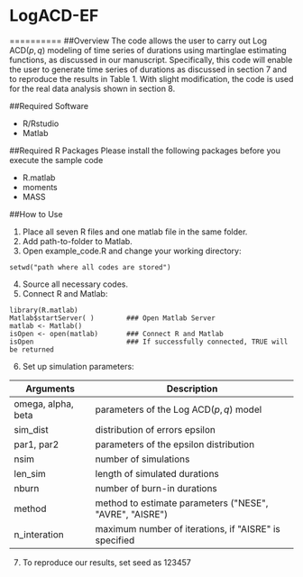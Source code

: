 # LogACD-EF
==========
##Overview
The code allows the user to carry out Log ACD$(p,q)$ modeling of time series of durations using martinglae estimating functions, as discussed in our manuscript. Specifically, this code will enable the user to generate time series of durations as discussed in section 7 and to reproduce the results in  Table 1. With slight modification, the code is used for the real data analysis shown in section 8. 

##Required Software
*  R/Rstudio 
*  Matlab 

##Required R Packages
Please install the following packages before you execute the sample code

* R.matlab
* moments
* MASS

##How to Use

1. Place all seven R files and one matlab file in the same folder.
2. Add path-to-folder to Matlab.
3. Open example_code.R and change your working directory:
```{evaluate = FALSE}
setwd("path where all codes are stored")
```
4. Source all necessary codes.
5. Connect R and Matlab:
```{r load_packages}
library(R.matlab)
Matlab$startServer( )        ### Open Matlab Server                                 
matlab <- Matlab()          
isOpen <- open(matlab)       ### Connect R and Matlab
isOpen                       ### If successfully connected, TRUE will be returned
```
6. Set up simulation parameters:

  Arguments  | Description
  -----------|------------
  omega, alpha, beta | parameters of the Log ACD$(p,q)$ model
  sim_dist | distribution of errors epsilon
  par1, par2 | parameters of the epsilon distribution
  nsim | number of simulations
  len_sim | length of simulated durations
  nburn | number of burn-in durations
  method | method to estimate parameters ("NESE", "AVRE", "AISRE")
  n_interation | maximum number of iterations, if "AISRE" is specified

7. To reproduce our results, set seed as $123457$

